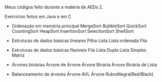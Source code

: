 Meus códigos feito durante a matéria de AEDs 2.

Exercicios feitos em Java e em C

- Ordenação em memória principal
  MergeSort
  BubbleSort
  QuickSort
  CountingSort
  HeapSort
  InsertionSort
  SelectionSort
  ShellSort
  
- Estruturas de dados básicas lineares
  Pilha
  Lista
  Lista ordenada
  Fila

- Estruturas de dados básicas flexíveis
  Fila 
  Lista Dupla
  Lista Simples
  Matriz

- Árvores binárias
  Árvore de Árvore
  Árvore Binária
  Árvore Binária de Lista
  
  
- Balanceamento de árvores
  Árvore AVL
  Árvore RubroNegra(Red/Black)


  
